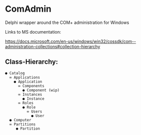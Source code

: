 # ComAdmin
Delphi wrapper around the COM+ administration for Windows

Links to MS documentation:

https://docs.microsoft.com/en-us/windows/win32/cossdk/com--administration-collections#collection-hierarchy

## Class-Hierarchy:
```
● Catalog
  ∞ Applications
    ● Application
      ∞ Components
        ● Component (wip)
      ∞ Instances
        ● Instance
      ∞ Roles
        ● Role
          ∞ Users 
            ● User
  ● Computer
  ∞ Partitions
     ● Partition
```
